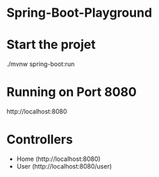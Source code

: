 # Spring-Boot-Playground

# Start the projet

./mvnw spring-boot:run

# Running on Port 8080

http://localhost:8080

# Controllers
- Home (http://localhost:8080)
- User (http://localhost:8080/user)